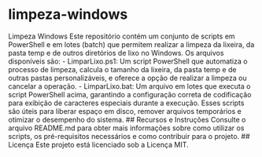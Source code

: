 # limpeza-windows
 Limpeza Windows  Este repositório contém um conjunto de scripts em PowerShell e em lotes (batch) que permitem realizar a limpeza da lixeira, da pasta temp e de outros diretórios de lixo no Windows.  Os arquivos disponíveis são:  - LimparLixo.ps1: Um script PowerShell que automatiza o processo de limpeza, calcula o tamanho da lixeira, da pasta temp e de outras pastas personalizáveis, e oferece a opção de realizar a limpeza ou cancelar a operação.  - LimparLixo.bat: Um arquivo em lotes que executa o script PowerShell acima, garantindo a configuração correta de codificação para exibição de caracteres especiais durante a execução.  Esses scripts são úteis para liberar espaço em disco, remover arquivos temporários e otimizar o desempenho do sistema.  ## Recursos e Instruções  Consulte o arquivo README.md para obter mais informações sobre como utilizar os scripts, os pré-requisitos necessários e como contribuir para o projeto.  ## Licença  Este projeto está licenciado sob a Licença MIT.
